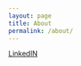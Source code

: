 ```yaml
---
layout: page
title: About
permalink: /about/
---
```


[LinkedIN](https://nl.linkedin.com/in/elena-van-engelen-maslova)

